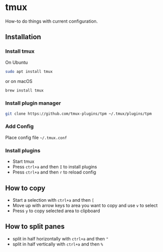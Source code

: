 # tmux

How-to do things with current configuration.

## Installation

### Install tmux

On Ubuntu

```bash
sudo apt install tmux
```

or on macOS

```bash
brew install tmux
```

### Install plugin manager

```bash
git clone https://github.com/tmux-plugins/tpm ~/.tmux/plugins/tpm
```

### Add Config

Place config file `~/.tmux.conf`

### Install plugins

- Start tmux
- Press `ctrl+a` and then `I` to install plugins
- Press `ctrl+a` and then `r` to reload config

## How to copy

- Start a selection with `ctrl+a` and then `[`
- Move up with arrow keys to area you want to copy and use `v` to select
- Press `y` to copy selected area to clipboard

## How to split panes 

- split in half horizontally with `ctrl+a` and then `"`
- split in half vertically with `ctrl+a` and then `%`